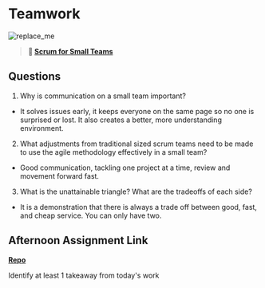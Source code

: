 # Teamwork

![replace_me](https://codeworks.blob.core.windows.net/public/assets/img/illustrations/placeholder.svg)

> **📖 [Scrum for Small Teams](https://codeworksacademy.com/fs-student-guide/resources/wk8-9/02-Scrum-For-Small-Teams)**

## Questions

1. Why is communication on a small team important?

- It solves issues early, it keeps everyone on the same page so no one is surprised or lost. It also creates a better, more understanding environment.

2. What adjustments from traditional sized scrum teams need to be made to use the agile methodology effectively in a small team?

- Good communication, tackling one project at a time, review and movement forward fast.

3. What is the unattainable triangle? What are the tradeoffs of each side?

- It is a demonstration that there is always a trade off between good, fast, and cheap service. You can only have two.

## Afternoon Assignment Link

**[Repo](https://github.com/Jakeepaulin/<ASSIGNMENT_REPO>)**

Identify at least 1 takeaway from today's work
